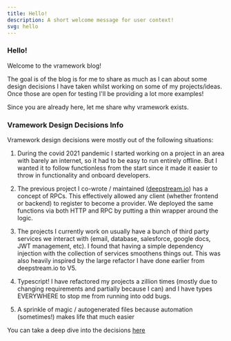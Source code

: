 ```yaml
---
title: Hello!
description: A short welcome message for user context!
svg: hello
---
```


### Hello! 

Welcome to the vramework blog!

The goal is of the blog is for me to share as much as I can about some design decisions I have taken whilst working on some of my projects/ideas. Once those are open for testing I'll be providing a lot more examples!

Since you are already here, let me share why vramework exists.

### Vramework Design Decisions Info

Vramework design decisions were mostly out of the following situations:

1) During the covid 2021 pandemic I started working on a project in an area with barely an internet, so it had to be easy to run entirely offline. But I wanted it to follow functionless from the start since it made it easier to throw in functionality and onboard developers.

2) The previous project I co-wrote / maintained ([deepstream.io](https://deepstream.io/)) has a concept of RPCs. This effectively allowed any client (whether frontend or backend) to register to become a provider. We deployed the same functions via both HTTP and RPC by putting a thin wrapper around the logic.

3) The projects I currently work on usually have a bunch of third party services we interact with (email, database, salesforce, google docs, JWT  management, etc). I found that having a simple dependency injection with the collection of services smoothens things out. This was also heavily inspired by the large refactor I have done earlier from  deepstream.io to V5.

4) Typescript! I have refactored my projects a zillion times (mostly due to changing requirements and partially because I can) and I have types EVERYWHERE to stop me from running into odd bugs.

5) A sprinkle of magic / autogenerated files because automation (sometimes!) makes life that much easier

You can take a deep dive into the decisions [here](/docs)
